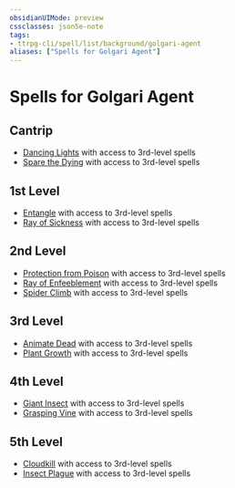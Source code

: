 ```yaml
---
obsidianUIMode: preview
cssclasses: json5e-note
tags:
- ttrpg-cli/spell/list/background/golgari-agent
aliases: ["Spells for Golgari Agent"]
---
```

# Spells for Golgari Agent

## Cantrip

- [Dancing Lights](dancing-lights "PHB") with access to 3rd-level spells
- [Spare the Dying](spare-the-dying "PHB") with access to 3rd-level spells

## 1st Level

- [Entangle](entangle "PHB") with access to 3rd-level spells
- [Ray of Sickness](ray-of-sickness "PHB") with access to 3rd-level spells

## 2nd Level

- [Protection from Poison](protection-from-poison "PHB") with access to 3rd-level spells
- [Ray of Enfeeblement](ray-of-enfeeblement "PHB") with access to 3rd-level spells
- [Spider Climb](spider-climb "PHB") with access to 3rd-level spells

## 3rd Level

- [Animate Dead](animate-dead "PHB") with access to 3rd-level spells
- [Plant Growth](plant-growth "PHB") with access to 3rd-level spells

## 4th Level

- [Giant Insect](giant-insect "PHB") with access to 3rd-level spells
- [Grasping Vine](grasping-vine "PHB") with access to 3rd-level spells

## 5th Level

- [Cloudkill](cloudkill "PHB") with access to 3rd-level spells
- [Insect Plague](insect-plague "PHB") with access to 3rd-level spells